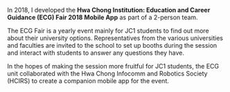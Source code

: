 In 2018, I developed the **Hwa Chong Institution: Education and Career Guidance (ECG) Fair 2018 Mobile App** as part of a 2-person team.

The ECG Fair is a yearly event mainly for JC1 students to find out more about their university options. Representatives from the various universities and faculties are invited to the school to set up booths during the session and interact with students to answer any questions they have.

In the hopes of making the session more fruitful for JC1 students, the ECG unit collaborated with the Hwa Chong Infocomm and Robotics Society (HCIRS) to create a companion mobile app for the event.

